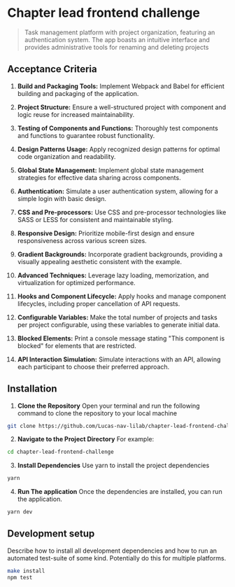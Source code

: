 # Chapter lead frontend challenge

> Task management platform with project organization, featuring an authentication system. The app boasts an intuitive interface and provides administrative tools for renaming and deleting projects

## Acceptance Criteria

1. **Build and Packaging Tools:** Implement Webpack and Babel for efficient building and packaging of the application.

2. **Project Structure:** Ensure a well-structured project with component and logic reuse for increased maintainability.

3. **Testing of Components and Functions:** Thoroughly test components and functions to guarantee robust functionality.

4. **Design Patterns Usage:** Apply recognized design patterns for optimal code organization and readability.

5. **Global State Management:** Implement global state management strategies for effective data sharing across components.

6. **Authentication:** Simulate a user authentication system, allowing for a simple login with basic design.

7. **CSS and Pre-processors:** Use CSS and pre-processor technologies like SASS or LESS for consistent and maintainable styling.

8. **Responsive Design:** Prioritize mobile-first design and ensure responsiveness across various screen sizes.

9. **Gradient Backgrounds:** Incorporate gradient backgrounds, providing a visually appealing aesthetic consistent with the example.

10. **Advanced Techniques:** Leverage lazy loading, memorization, and virtualization for optimized performance.

11. **Hooks and Component Lifecycle:** Apply hooks and manage component lifecycles, including proper cancellation of API requests.

12. **Configurable Variables:** Make the total number of projects and tasks per project configurable, using these variables to generate initial data.

13. **Blocked Elements:** Print a console message stating "This component is blocked" for elements that are restricted.

14. **API Interaction Simulation:** Simulate interactions with an API, allowing each participant to choose their preferred approach.

## Installation

1. **Clone the Repository**
   Open your terminal and run the following command to clone the repository to your local machine

```bash
git clone https://github.com/Lucas-nav-lilab/chapter-lead-frontend-challenge.git
```

2. **Navigate to the Project Directory**
   For example:

```bash
cd chapter-lead-frontend-challenge
```

3. **Install Dependencies**
   Use yarn to install the project dependencies

```bash
yarn
```

4. **Run The application**
   Once the dependencies are installed, you can run the application.

```bash
yarn dev
```

## Development setup

Describe how to install all development dependencies and how to run an automated test-suite of some kind. Potentially do this for multiple platforms.

```sh
make install
npm test
```
